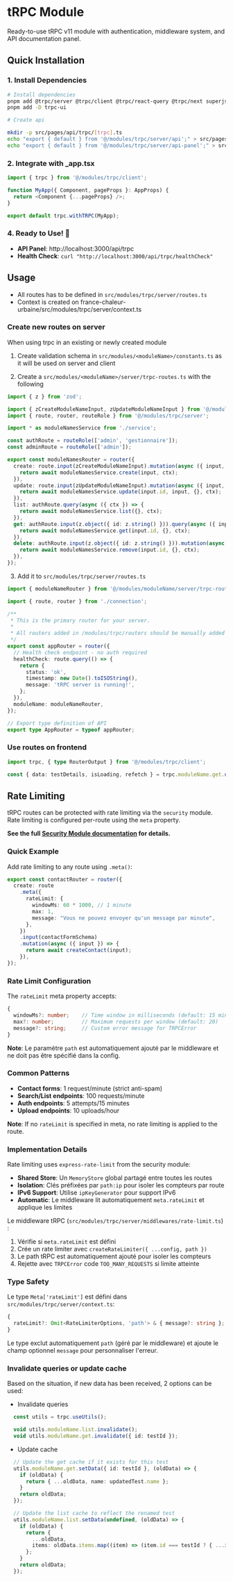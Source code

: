 # tRPC Module

Ready-to-use tRPC v11 module with authentication, middleware system, and API documentation panel.

## Quick Installation

### 1. Install Dependencies
```bash
# Install dependencies
pnpm add @trpc/server @trpc/client @trpc/react-query @trpc/next superjson zod
pnpm add -D trpc-ui

# Create api

mkdir -p src/pages/api/trpc/[trpc].ts
echo "export { default } from '@/modules/trpc/server/api';" > src/pages/api/trpc/[trpc].ts
echo "export { default } from '@/modules/trpc/server/api-panel';" > src/pages/api/trpc/inde.ts

```

### 2. Integrate with _app.tsx
```typescript
import { trpc } from '@/modules/trpc/client';

function MyApp({ Component, pageProps }: AppProps) {
  return <Component {...pageProps} />;
}

export default trpc.withTRPC(MyApp);
```

### 4. Ready to Use! 🎉
- **API Panel**: http://localhost:3000/api/trpc
- **Health Check**: `curl "http://localhost:3000/api/trpc/healthCheck"`

## Usage

- All routes has to be defined in `src/modules/trpc/server/routes.ts`
- Context is created on france-chaleur-urbaine/src/modules/trpc/server/context.ts

### Create new routes on server

When using trpc in an existing or newly created module

1. Create validation schema in `src/modules/<moduleName>/constants.ts` as it will be used on server and client

2. Create a `src/modules/<moduleName>/server/trpc-routes.ts` with the following

```ts
import { z } from 'zod';

import { zCreateModuleNameInput, zUpdateModuleNameInput } from '@/modules/pro-eligibility-tests/constants';
import { route, router, routeRole } from '@/modules/trpc/server';

import * as moduleNamesService from './service';

const authRoute = routeRole(['admin', 'gestionnaire']);
const adminRoute = routeRole(['admin']);

export const moduleNamesRouter = router({
  create: route.input(zCreateModuleNameInput).mutation(async ({ input, ctx }) => {
    return await moduleNamesService.create(input, ctx);
  }),
  update: route.input(zUpdateModuleNameInput).mutation(async ({ input, ctx }) => {
    return await moduleNamesService.update(input.id, input, {}, ctx);
  }),
  list: authRoute.query(async ({ ctx }) => {
    return await moduleNamesService.list({}, ctx);
  }),
  get: authRoute.input(z.object({ id: z.string() })).query(async ({ input, ctx }) => {
    return await moduleNamesService.get(input.id, {}, ctx);
  }),
  delete: authRoute.input(z.object({ id: z.string() })).mutation(async ({ input, ctx }) => {
    return await moduleNamesService.remove(input.id, {}, ctx);
  }),
});
```

3. Add it to `src/modules/trpc/server/routes.ts`

```ts
import { moduleNameRouter } from '@/modules/moduleName/server/trpc-routes';

import { route, router } from './connection';

/**
 * This is the primary router for your server.
 *
 * All routers added in /modules/trpc/routers should be manually added here.
 */
export const appRouter = router({
  // Health check endpoint - no auth required
  healthCheck: route.query(() => {
    return {
      status: 'ok',
      timestamp: new Date().toISOString(),
      message: 'tRPC server is running!',
    };
  }),
  moduleName: moduleNameRouter,
});

// Export type definition of API
export type AppRouter = typeof appRouter;
```

### Use routes on frontend

```ts
import trpc, { type RouterOutput } from '@/modules/trpc/client';

const { data: testDetails, isLoading, refetch } = trpc.moduleName.get.useQuery({ id: test.id }, { enabled: viewDetail });
```

## Rate Limiting

tRPC routes can be protected with rate limiting via the `security` module. Rate limiting is configured per-route using the `meta` property.

**See the full [Security Module documentation](../security/CLAUDE.md) for details.**

### Quick Example

Add rate limiting to any route using `.meta()`:

```typescript
export const contactRouter = router({
  create: route
    .meta({
      rateLimit: {
        windowMs: 60 * 1000, // 1 minute
        max: 1,
        message: "Vous ne pouvez envoyer qu'un message par minute",
      },
    })
    .input(contactFormSchema)
    .mutation(async ({ input }) => {
      return await createContact(input);
    }),
});
```

### Rate Limit Configuration

The `rateLimit` meta property accepts:

```typescript
{
  windowMs?: number;    // Time window in milliseconds (default: 15 minutes)
  max?: number;         // Maximum requests per window (default: 20)
  message?: string;     // Custom error message for TRPCError
}
```

**Note**: Le paramètre `path` est automatiquement ajouté par le middleware et ne doit pas être spécifié dans la config.

### Common Patterns

- **Contact forms**: 1 request/minute (strict anti-spam)
- **Search/List endpoints**: 100 requests/minute
- **Auth endpoints**: 5 attempts/15 minutes
- **Upload endpoints**: 10 uploads/hour

**Note**: If no `rateLimit` is specified in meta, no rate limiting is applied to the route.

### Implementation Details

Rate limiting uses `express-rate-limit` from the security module:

- **Shared Store**: Un `MemoryStore` global partagé entre toutes les routes
- **Isolation**: Clés préfixées par `path:ip` pour isoler les compteurs par route
- **IPv6 Support**: Utilise `ipKeyGenerator` pour support IPv6
- **Automatic**: Le middleware lit automatiquement `meta.rateLimit` et applique les limites

Le middleware tRPC (`src/modules/trpc/server/middlewares/rate-limit.ts`) :
1. Vérifie si `meta.rateLimit` est défini
2. Crée un rate limiter avec `createRateLimiter({ ...config, path })`
3. Le path tRPC est automatiquement ajouté pour isoler les compteurs
4. Rejette avec `TRPCError` code `TOO_MANY_REQUESTS` si limite atteinte

### Type Safety

Le type `Meta['rateLimit']` est défini dans `src/modules/trpc/server/context.ts`:

```typescript
{
  rateLimit?: Omit<RateLimiterOptions, 'path'> & { message?: string };
}
```

Le type exclut automatiquement `path` (géré par le middleware) et ajoute le champ optionnel `message` pour personnaliser l'erreur.

### Invalidate queries or update cache

Based on the situation, if new data has been received, 2 options can be used:

- Invalidate queries
```ts
  const utils = trpc.useUtils();

  void utils.moduleName.list.invalidate();
  void utils.moduleName.get.invalidate({ id: testId });
```

- Update cache

```ts
  // Update the get cache if it exists for this test
  utils.moduleName.get.setData({ id: testId }, (oldData) => {
    if (oldData) {
      return { ...oldData, name: updatedTest.name };
    }
    return oldData;
  });

  // Update the list cache to reflect the renamed test
  utils.moduleName.list.setData(undefined, (oldData) => {
    if (oldData) {
      return {
        ...oldData,
        items: oldData.items.map((item) => (item.id === testId ? { ...item, name: updatedTest.name } : item)),
      };
    }
    return oldData;
  });
```
